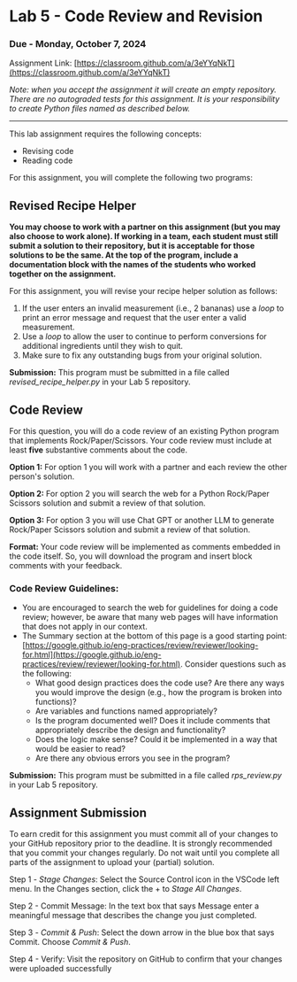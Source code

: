 # Lab 5 - Code Review and Revision
### Due - Monday, October 7, 2024

Assignment Link:
[https://classroom.github.com/a/3eYYqNkT](https://classroom.github.com/a/3eYYqNkT)

*Note: when you accept the assignment it will create an empty repository. There
are no autograded tests for this assignment. It is your responsibility to create
Python files named as described below.*

<hr/>

This lab assignment requires the following concepts:
- Revising code
- Reading code

For this assignment, you will complete the following two programs:

## Revised Recipe Helper
**You may choose to work with a partner on this assignment (but you may also
choose to work alone). If working in a team, each student must still submit a
solution to their repository, but it is acceptable for those solutions to be the
same. At the top of the program, include a documentation block with the names of
the students who worked together on the assignment.**

For this assignment, you will revise your recipe helper solution as follows:

1. If the user enters an invalid measurement (i.e., 2 bananas) use a *loop* to print an error message and request that the user enter a valid measurement.
2. Use a *loop* to allow the user to continue to perform conversions for additional ingredients until they wish to quit.
3. Make sure to fix any outstanding bugs from your original solution.

**Submission:** This program must be submitted in a file called *revised_recipe_helper.py* in your Lab 5 repository.

## Code Review
For this question, you will do a code review of an existing Python program that
implements Rock/Paper/Scissors. Your code review must include at least **five**
substantive comments about the code. 

**Option 1:** For option 1 you will work with a partner and each review the other person's solution.

**Option 2:**  For option 2 you will search the web for a Python Rock/Paper Scissors solution and submit a review of that solution.

**Option 3:**  For option 3 you will use Chat GPT or another LLM to generate Rock/Paper Scissors solution and submit a review of that solution.

**Format:** Your code review will be implemented as comments embedded in the code itself. So, you will download the program and insert block comments with your feedback.

### Code Review Guidelines:

- You are encouraged to search the web for guidelines for doing a code review;
however, be aware that many web pages will have information that does not apply
in our context. 
- The Summary section at the bottom of this page is a good starting point: [https://google.github.io/eng-practices/review/reviewer/looking-for.html](https://google.github.io/eng-practices/review/reviewer/looking-for.html). Consider questions such as the following:
  * What good design practices does the code use? Are there any ways you would improve the design (e.g., how the program is broken into functions)?
  * Are variables and functions named appropriately?
  * Is the program documented well? Does it include comments that appropriately describe the design and functionality?
  * Does the logic make sense? Could it be implemented in a way that would be easier to read?
  * Are there any obvious errors you see in the program?

**Submission:** This program must be submitted in a file called *rps_review.py* in your Lab 5 repository.

## Assignment Submission

To earn credit for this assignment you must commit all of your changes to your GitHub repository prior to the deadline. It is strongly recommended that you commit your changes regularly. Do not wait until you complete all parts of the assignment to upload your (partial) solution.

Step 1 - *Stage Changes*: Select the Source Control icon in the VSCode left menu. In the Changes section, click the + to *Stage All Changes*.

Step 2 - Commit Message: In the text box that says Message enter a meaningful message that describes the change you just completed.

Step 3 - *Commit & Push*: Select the down arrow in the blue box that says Commit. Choose *Commit & Push*.

Step 4 - Verify: Visit the repository on GitHub to confirm that your changes were uploaded successfully
